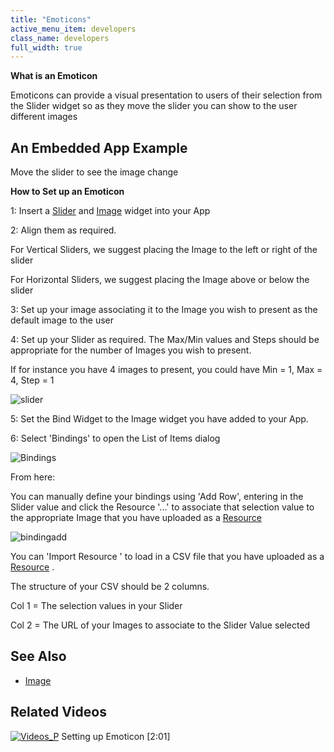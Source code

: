 ```yaml
---
title: "Emoticons"
active_menu_item: developers
class_name: developers
full_width: true
---
```



**What is an Emoticon**

Emoticons can provide a visual presentation to users of their selection from the Slider widget so as they move the slider you can show to the user different images

## An Embedded App Example

Move the slider to see the image change

<p style="margin: 0px 0px 0px 72px;">
<script src="http://ac-static.applicationcraft.com/ac/1.20/live/userlive.js" type="text/javascript">
  </script>
<script type="text/javascript">
   waInitForm("cf3cb9a9-38f8-49f8-94a4-1fa58ae55ab5", 150, 150,null,null,null, "http://ac.applicationcraft.com/live.html");
  </script>
</p>

**How to Set up an Emoticon**

1: Insert a [Slider](/developers/documentation/product-guide/widget-properties-events/advanced/sliders) and [Image](/developers/documentation/product-guide/widget-properties-events/common/image) widget into your App

2: Align them as required.

For Vertical Sliders, we suggest placing the Image to the left or right of the slider

For Horizontal Sliders, we suggest placing the Image above or below the slider

3: Set up your image associating it to the Image you wish to present as the default image to the user

4: Set up your Slider as required. The Max/Min values and Steps should be appropriate for the number of Images you wish to present.

If for instance you have 4 images to present, you could have Min = 1, Max = 4, Step = 1

![slider](/img/docs/slider.png)

5: Set the Bind Widget to the Image widget you have added to your App.

6: Select 'Bindings' to open the List of Items dialog

![Bindings](/img/docs/bindings.zoom73.png)

From here:

You can manually define your bindings using 'Add Row', entering in the Slider value and click the Resource '...' to associate that selection value to the appropriate Image that you have uploaded as a [Resource](/developers/documentation/product-guide/the-console/console-tabs/resources)

![bindingadd](/img/docs/bindingadd.zoom78.png)

You can 'Import Resource ' to load in a CSV file that you have uploaded as a [Resource](/developers/documentation/product-guide/the-console/console-tabs/resources) .

The structure of your CSV should be 2 columns.

Col 1 = The selection values in your Slider

Col 2 = The URL of your Images to associate to the Slider Value selected

## See Also

 - [Image](/developers/documentation/product-guide/widget-properties-events/common/image#imagemap)

## Related Videos

[![Videos\_P](/img/docs/videos_p.png)](http://www.youtube.com/watch?v=Mn-UufyxA2A?autoplay=1&hd=1&fs=1&showsearch=0&rel=0&) Setting up Emoticon [2:01]

